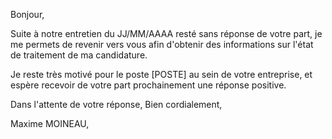 Bonjour,

 Suite à notre entretien du JJ/MM/AAAA resté sans réponse de votre part, je me permets de revenir vers vous afin d'obtenir des informations sur l'état de traitement de ma candidature. 

 Je reste très motivé pour le poste [POSTE] au sein de votre entreprise, et espère recevoir de votre part prochainement une réponse positive.

 Dans l'attente de votre réponse,
 Bien cordialement,

 Maxime MOINEAU,

